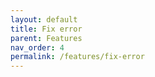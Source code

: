 ```yaml
---
layout: default
title: Fix error
parent: Features
nav_order: 4
permalink: /features/fix-error
---
```



